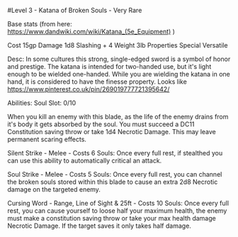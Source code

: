 #Level 3 - Katana of Broken Souls - Very Rare

Base stats (from here: https://www.dandwiki.com/wiki/Katana_(5e_Equipment) )

Cost 15gp
Damage 1d8 Slashing + 4
Weight 3lb
Properties Special Versatile

Desc:
In some cultures this strong, single-edged sword is a symbol of honor and prestige. The katana is intended for two-handed use, but it's light enough to be wielded one-handed.
While you are wielding the katana in one hand, it is considered to have the finesse property.
Looks like https://www.pinterest.co.uk/pin/269019777721395642/

Abilities:
Soul Slot: 0/10

When you kill an enemy with this blade, as the life of the enemy drains from it's body it gets absorbed by the soul. You must succeed a DC11 Constitution saving throw or take 1d4 Necrotic Damage.
This may leave permanent scaring effects.

Silent Strike - Melee - Costs 6 Souls:
Once every full rest, if stealthed you can use this ability to automatically critical an attack. 

Soul Strike - Melee - Costs 5 Souls: 
Once every full rest, you can channel the broken souls stored within this blade to cause an extra 2d8 Necrotic damage on the targeted enemy.

Cursing Word - Range, Line of Sight & 25ft - Costs 10 Souls:
Once every full rest, you can cause yourself to loose half your maximum health, the enemy must make a constitution saving throw or take your max health damage Necrotic Damage. If the target saves it only takes half damage.
